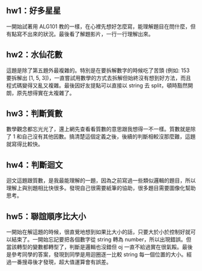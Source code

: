 ## hw1：好多星星
一開始試著用 ALG101 教的一樣，在心裡先想好怎麼寫，能理解題目在問什麼，但有點寫不出來的狀況。最後看了解題影片，一行一行理解出來。

## hw2：水仙花數
這題是除了第五題外最複雜的。特別是在要拆解數字的時候吃了苦頭 (例如: 153 要拆解出 [1, 5, 3])，一直嘗試用數學的方式去拆解但始終沒有想到好方法，而且程式碼變得又亂又複雜。最後因好友提點可以直接以 string 去 split，頓時豁然開朗，原先想得實在太複雜了。

## hw3：判斷質數
數學觀念都忘光光了，還上網先查看看質數的意思跟我想得一不一樣。質數就是除了 1 和自己沒有其他因數。搞清楚這個定義之後，後續的判斷相較沒那麼難，這題就寫得比較快。

## hw4：判斷迴文
迴文這題跟質數，是我最能理解的一題，因為之前寫過一些類似邏輯的題目，所以理解上與別題相比快很多。發現自己很需要紙筆的協助，很多題目需要圖像化幫助思考。

## hw5：聯誼順序比大小
一開始在解這題的時候，很直覺地想到如果比大小的話，只要大於小於控制好就可以結束了。一開始忘記要把各個數字從 string 轉為 number，所以出現錯誤。但當該轉型的變數都轉型了，判斷是邏輯也沒錯但 oj 一直不給過實在很氣餒。最後是參考同學的答案，發現到同學是用迴圈逐一比較 string 每一個位置的大小。經過一番搜尋後才發現，超大值運算會有誤差。
